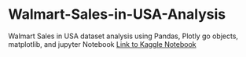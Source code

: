 # Walmart-Sales-in-USA-Analysis
Walmart Sales in USA dataset analysis using Pandas, Plotly go objects, matplotlib, and jupyter Notebook
<a href="https://www.kaggle.com/code/jesuisetudiant/walmart-sales-in-usa-data-analysis">Link to Kaggle Notebook </a>
